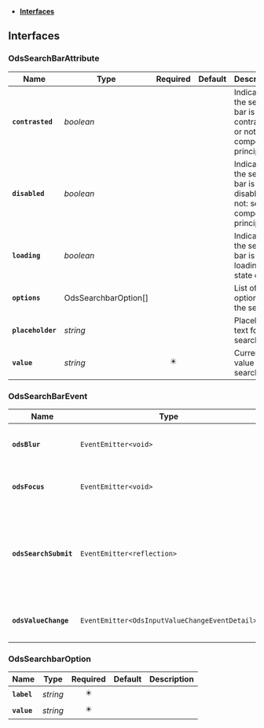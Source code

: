* [**Interfaces**](#interfaces)

## Interfaces

### OdsSearchBarAttribute
|Name | Type | Required | Default | Description|
|---|---|:---:|---|---|
|**`contrasted`** | _boolean_ |  |  | Indicates if the search-bar is contrasted or not: see component principles|
|**`disabled`** | _boolean_ |  |  | Indicates if the search-bar is disabled or not: see component principles|
|**`loading`** | _boolean_ |  |  | Indicates if the search-bar is in loading state or not|
|**`options`** | OdsSearchbarOption[] |  |  | List of the options on the select|
|**`placeholder`** | _string_ |  |  | Placeholder text for the search-bar|
|**`value`** | _string_ | ✴️ |  | Current value of the search-bar|

### OdsSearchBarEvent
|Name | Type | Required | Default | Description|
|---|---|:---:|---|---|
|**`odsBlur`** | `EventEmitter<void>` | ✴️ |  | Event triggered on textarea blur|
|**`odsFocus`** | `EventEmitter<void>` | ✴️ |  | Event triggered on textarea focus|
|**`odsSearchSubmit`** | `EventEmitter<reflection>` | ✴️ |  | Send event with the input value when click on button search ou with keyboard navigation|
|**`odsValueChange`** | `EventEmitter<OdsInputValueChangeEventDetail>` | ✴️ |  | The textarea value changed|

### OdsSearchbarOption
|Name | Type | Required | Default | Description|
|---|---|:---:|---|---|
|**`label`** | _string_ | ✴️ |  | |
|**`value`** | _string_ | ✴️ |  | |